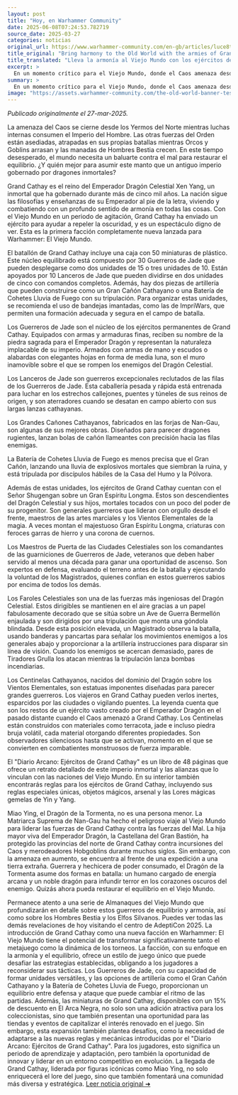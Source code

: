 ```yaml
---
layout: post
title: "Hoy, en Warhammer Community"
date: 2025-06-08T07:24:53.782719
source_date: 2025-03-27
categories: noticias
original_url: https://www.warhammer-community.com/en-gb/articles/luce8te0/bring-harmony-to-the-old-world-with-the-armies-of-grand-cathay/
title_original: "Bring harmony to the Old World with the armies of Grand Cathay - Warhammer Community"
title_translated: "Lleva la armonía al Viejo Mundo con los ejércitos de Gran Cathay - Comunidad Warhammer"
excerpt: >
  En un momento crítico para el Viejo Mundo, donde el Caos amenaza desde el Norte y el Imperio del Hombre se consume en luchas internas, surge una nueva esperanza en forma de Gran Cathay. Este antiguo imperio, gobernado por el inmortal Emperador Dragón Celestial Xen Yang, ha enviado sus ejércitos para restaurar el equilibrio. Con una impresionante caja de batallón que incluye 50 miniaturas de plástico, los ejércitos de Gran Cathay están listos para enfrentar la oscuridad. Desde los implacables Guerreros de Jade hasta los ingeniosos Faroles Celestiales, cada unidad está diseñada para combatir con armonía y eficacia. Descubre cómo esta fascinante facción promete cambiar el curso de la batalla en Warhammer: El Viejo Mundo.
summary: >
  En un momento crítico para el Viejo Mundo, donde el Caos amenaza desde el Norte y el Imperio del Hombre se consume en luchas internas, surge una nueva esperanza en forma de Gran Cathay. Este antiguo imperio, gobernado por el inmortal Emperador Dragón Celestial Xen Yang, ha enviado sus ejércitos para restaurar el equilibrio. Con una impresionante caja de batallón que incluye 50 miniaturas de plástico, los ejércitos de Gran Cathay están listos para enfrentar la oscuridad. Desde los implacables Guerreros de Jade hasta los ingeniosos Faroles Celestiales, cada unidad está diseñada para combatir con armonía y eficacia. Descubre cómo esta fascinante facción promete cambiar el curso de la batalla en Warhammer: El Viejo Mundo.
image: "https://assets.warhammer-community.com/the-old-world-banner-test.jpg"
---
```


*Publicado originalmente el 27-mar-2025.*

La amenaza del Caos se cierne desde los Yermos del Norte mientras luchas internas consumen el Imperio del Hombre. Las otras fuerzas del Orden están asediadas, atrapadas en sus propias batallas mientras Orcos y Goblins arrasan y las manadas de Hombres Bestia crecen. En este tiempo desesperado, el mundo necesita un baluarte contra el mal para restaurar el equilibrio. ¿Y quién mejor para asumir este manto que un antiguo imperio gobernado por dragones inmortales?

Grand Cathay es el reino del Emperador Dragón Celestial Xen Yang, un inmortal que ha gobernado durante más de cinco mil años. La nación sigue las filosofías y enseñanzas de su Emperador al pie de la letra, viviendo y combatiendo con un profundo sentido de armonía en todas las cosas. Con el Viejo Mundo en un periodo de agitación, Grand Cathay ha enviado un ejército para ayudar a repeler la oscuridad, y es un espectáculo digno de ver. Esta es la primera facción completamente nueva lanzada para Warhammer: El Viejo Mundo.

El batallón de Grand Cathay incluye una caja con 50 miniaturas de plástico. Este núcleo equilibrado está compuesto por 30 Guerreros de Jade que pueden desplegarse como dos unidades de 15 o tres unidades de 10. Están apoyados por 10 Lanceros de Jade que pueden dividirse en dos unidades de cinco con comandos completos. Además, hay dos piezas de artillería que pueden construirse como un Gran Cañón Cathayano o una Batería de Cohetes Lluvia de Fuego con su tripulación. Para organizar estas unidades, se recomienda el uso de bandejas imantadas, como las de ImpriWars, que permiten una formación adecuada y segura en el campo de batalla.

Los Guerreros de Jade son el núcleo de los ejércitos permanentes de Grand Cathay. Equipados con armas y armaduras finas, reciben su nombre de la piedra sagrada para el Emperador Dragón y representan la naturaleza implacable de su imperio. Armados con armas de mano y escudos o alabardas con elegantes hojas en forma de media luna, son el muro inamovible sobre el que se rompen los enemigos del Dragón Celestial.

Los Lanceros de Jade son guerreros excepcionales reclutados de las filas de los Guerreros de Jade. Esta caballería pesada y rápida está entrenada para luchar en los estrechos callejones, puentes y túneles de sus reinos de origen, y son aterradores cuando se desatan en campo abierto con sus largas lanzas cathayanas.

Los Grandes Cañones Cathayanos, fabricados en las forjas de Nan-Gau, son algunas de sus mejores obras. Diseñados para parecer dragones rugientes, lanzan bolas de cañón llameantes con precisión hacia las filas enemigas.

La Batería de Cohetes Lluvia de Fuego es menos precisa que el Gran Cañón, lanzando una lluvia de explosivos mortales que siembran la ruina, y está tripulada por discípulos hábiles de la Casa del Humo y la Pólvora.

Además de estas unidades, los ejércitos de Grand Cathay cuentan con el Señor Shugengan sobre un Gran Espíritu Longma. Estos son descendientes del Dragón Celestial y sus hijos, mortales tocados con un poco del poder de su progenitor. Son generales guerreros que lideran con orgullo desde el frente, maestros de las artes marciales y los Vientos Elementales de la magia. A veces montan el majestuoso Gran Espíritu Longma, criaturas con feroces garras de hierro y una corona de cuernos.

Los Maestros de Puerta de las Ciudades Celestiales son los comandantes de las guarniciones de Guerreros de Jade, veteranos que deben haber servido al menos una década para ganar una oportunidad de ascenso. Son expertos en defensa, evaluando el terreno antes de la batalla y ejecutando la voluntad de los Magistrados, quienes confían en estos guerreros sabios por encima de todos los demás.

Los Faroles Celestiales son una de las fuerzas más ingeniosas del Dragón Celestial. Estos dirigibles se mantienen en el aire gracias a un papel fabulosamente decorado que se sitúa sobre un Ave de Guerra Bermellón enjaulada y son dirigidos por una tripulación que monta una góndola blindada. Desde esta posición elevada, un Magistrado observa la batalla, usando banderas y pancartas para señalar los movimientos enemigos a los generales abajo y proporcionar a la artillería instrucciones para disparar sin línea de visión. Cuando los enemigos se acercan demasiado, pares de Tiradores Grulla los atacan mientras la tripulación lanza bombas incendiarias.

Los Centinelas Cathayanos, nacidos del dominio del Dragón sobre los Vientos Elementales, son estatuas imponentes diseñadas para parecer grandes guerreros. Los viajeros en Grand Cathay pueden verlos inertes, esparcidos por las ciudades o vigilando puentes. La leyenda cuenta que son los restos de un ejército vasto creado por el Emperador Dragón en el pasado distante cuando el Caos amenazó a Grand Cathay. Los Centinelas están construidos con materiales como terracota, jade e incluso piedra bruja volátil, cada material otorgando diferentes propiedades. Son observadores silenciosos hasta que se activan, momento en el que se convierten en combatientes monstruosos de fuerza imparable.

El "Diario Arcano: Ejércitos de Grand Cathay" es un libro de 48 páginas que ofrece un retrato detallado de este imperio inmortal y las alianzas que lo vinculan con las naciones del Viejo Mundo. En su interior también encontrarás reglas para los ejércitos de Grand Cathay, incluyendo sus reglas especiales únicas, objetos mágicos, arsenal y las Lores mágicas gemelas de Yin y Yang.

Miao Ying, el Dragón de la Tormenta, no es una persona menor. La Matriarca Suprema de Nan-Gau ha hecho el peligroso viaje al Viejo Mundo para liderar las fuerzas de Grand Cathay contra las fuerzas del Mal. La hija mayor viva del Emperador Dragón, la Castellana del Gran Bastión, ha protegido las provincias del norte de Grand Cathay contra incursiones del Caos y merodeadores Hobgoblins durante muchos siglos. Sin embargo, con la amenaza en aumento, se encuentra al frente de una expedición a una tierra extraña. Guerrera y hechicera de poder consumado, el Dragón de la Tormenta asume dos formas en batalla: un humano cargado de energía arcana y un noble dragón para infundir terror en los corazones oscuros del enemigo. Quizás ahora pueda restaurar el equilibrio en el Viejo Mundo.

Permanece atento a una serie de Almanaques del Viejo Mundo que profundizarán en detalle sobre estos guerreros de equilibrio y armonía, así como sobre los Hombres Bestia y los Elfos Silvanos. Puedes ver todas las demás revelaciones de hoy visitando el centro de AdeptiCon 2025.
La introducción de Grand Cathay como una nueva facción en Warhammer: El Viejo Mundo tiene el potencial de transformar significativamente tanto el metajuego como la dinámica de los torneos. La facción, con su enfoque en la armonía y el equilibrio, ofrece un estilo de juego único que puede desafiar las estrategias establecidas, obligando a los jugadores a reconsiderar sus tácticas. Los Guerreros de Jade, con su capacidad de formar unidades versátiles, y las opciones de artillería como el Gran Cañón Cathayano y la Batería de Cohetes Lluvia de Fuego, proporcionan un equilibrio entre defensa y ataque que puede cambiar el ritmo de las partidas. Además, las miniaturas de Grand Cathay, disponibles con un 15% de descuento en El Arca Negra, no solo son una adición atractiva para los coleccionistas, sino que también presentan una oportunidad para las tiendas y eventos de capitalizar el interés renovado en el juego. Sin embargo, esta expansión también plantea desafíos, como la necesidad de adaptarse a las nuevas reglas y mecánicas introducidas por el "Diario Arcano: Ejércitos de Grand Cathay". Para los jugadores, esto significa un periodo de aprendizaje y adaptación, pero también la oportunidad de innovar y liderar en un entorno competitivo en evolución. La llegada de Grand Cathay, liderada por figuras icónicas como Miao Ying, no solo enriquecerá el lore del juego, sino que también fomentará una comunidad más diversa y estratégica.
[Leer noticia original ➜](https://www.warhammer-community.com/en-gb/articles/luce8te0/bring-harmony-to-the-old-world-with-the-armies-of-grand-cathay/)
